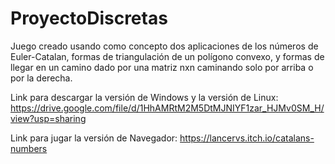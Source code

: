 # ProyectoDiscretas

Juego creado usando como concepto dos aplicaciones de los números de Euler-Catalan, formas de triangulación de un polígono convexo, y formas de llegar en un camino dado por una matriz nxn caminando solo por arriba o por la derecha. 

Link para descargar la versión de Windows y la versión de Linux:
https://drive.google.com/file/d/1HhAMRtM2M5DtMJNIYF1zar_HJMv0SM_H/view?usp=sharing

Link para jugar la versión de Navegador:
https://lancervs.itch.io/catalans-numbers

